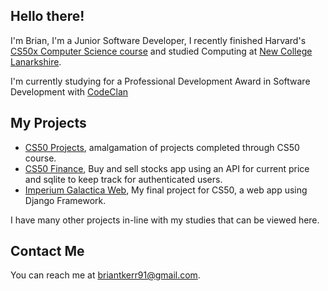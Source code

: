 ## Hello there!

I'm Brian, I'm a Junior Software Developer, I recently finished Harvard's [CS50x Computer Science course](https://certificates.cs50.io/bac5263f-dd0f-4d61-8e47-0624fe22007e.png?size=A4) and studied Computing at [New College Lanarkshire](https://www.nclanarkshire.ac.uk/).

I'm currently studying for a Professional Development Award in Software Development with [CodeClan](https://codeclan.com/)

## My Projects

* [CS50 Projects](https://github.com/SkyeEli/CS50), amalgamation of projects completed through CS50 course.
* [CS50 Finance](https://youtu.be/3W1bfw5wBNM), Buy and sell stocks app using an API for current price and sqlite to keep track for authenticated users.
* [Imperium Galactica Web](https://youtu.be/ztcza52SVbA), My final project for CS50, a web app using Django Framework.
 
I have many other projects in-line with my studies that can be viewed here.

## Contact Me

You can reach me at <briantkerr91@gmail.com>.

<!--
**SkyeEli/SkyeEli** is a ✨ _special_ ✨ repository because its `README.md` (this file) appears on your GitHub profile.

Here are some ideas to get you started:

- 🔭 I’m currently working on ...
- 🌱 I’m currently learning ...
- 👯 I’m looking to collaborate on ...
- 🤔 I’m looking for help with ...
- 💬 Ask me about ...
- 📫 How to reach me: ...
- 😄 Pronouns: ...
- ⚡ Fun fact: ...
-->
